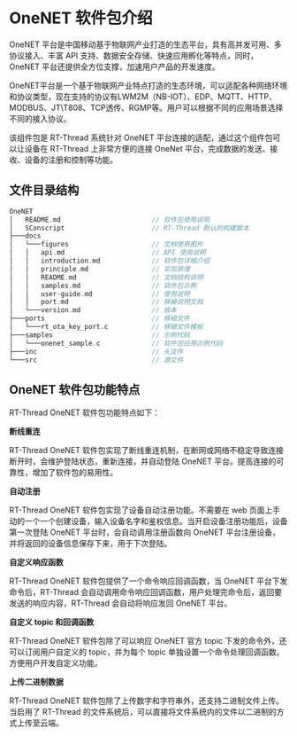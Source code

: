 # OneNET 软件包介绍 #

OneNET 平台是中国移动基于物联网产业打造的生态平台，具有高并发可用、多协议接入、丰富 API 支持、数据安全存储、快速应用孵化等特点，同时，OneNET 平台还提供全方位支撑，加速用户产品的开发速度。

OneNET平台是一个基于物联网产业特点打造的生态环境，可以适配各种网络环境和协议类型，现在支持的协议有LWM2M（NB-IOT）、EDP、MQTT、HTTP、MODBUS、JT\T808、TCP透传、RGMP等。用户可以根据不同的应用场景选择不同的接入协议。

该组件包是 RT-Thread 系统针对 OneNET 平台连接的适配，通过这个组件包可以让设备在 RT-Thread 上非常方便的连接 OneNet 平台，完成数据的发送、接收、设备的注册和控制等功能。

## 文件目录结构

```c
OneNET
│   README.md                       // 软件包使用说明
│   SConscript                      // RT-Thread 默认的构建脚本
├───docs 
│   └───figures                     // 文档使用图片
│   │   api.md                      // API 使用说明
│   │   introduction.md             // 软件包详细介绍
│   │   principle.md                // 实现原理
│   │   README.md                   // 文档结构说明
│   │   samples.md                  // 软件包示例
│   │   user-guide.md               // 使用说明
│   │   port.md                     // 移植说明文档
│   └───version.md                  // 版本
├───ports                           // 移植文件                 
│   └───rt_ota_key_port.c           // 移植文件模板
├───samples                         // 示例代码
│   └───onenet_sample.c             // 软件包应用示例代码
├───inc                             // 头文件
└───src                             // 源文件
```

## OneNET 软件包功能特点 ##

RT-Thread OneNET 软件包功能特点如下：

**断线重连**

RT-Thread OneNET 软件包实现了断线重连机制，在断网或网络不稳定导致连接断开时，会维护登陆状态，重新连接，并自动登陆 OneNET 平台。提高连接的可靠性，增加了软件包的易用性。

**自动注册**

RT-Thread OneNET 软件包实现了设备自动注册功能。不需要在 web 页面上手动的一个一个创建设备，输入设备名字和鉴权信息。当开启设备注册功能后，设备第一次登陆 OneNET 平台时，会自动调用注册函数向 OneNET 平台注册设备，并将返回的设备信息保存下来，用于下次登陆。

**自定义响应函数**

RT-Thread OneNET 软件包提供了一个命令响应回调函数，当 OneNET 平台下发命令后，RT-Thread 会自动调用命令响应回调函数，用户处理完命令后，返回要发送的响应内容，RT-Thread 会自动将响应发回 OneNET 平台。

**自定义 topic 和回调函数**

RT-Thread OneNET 软件包除了可以响应 OneNET 官方 topic 下发的命令外，还可以订阅用户自定义的 topic，并为每个 topic 单独设置一个命令处理回调函数。方便用户开发自定义功能。

**上传二进制数据**

RT-Thread OneNET 软件包除了上传数字和字符串外，还支持二进制文件上传。当启用了 RT-Thread 的文件系统后，可以直接将文件系统内的文件以二进制的方式上传至云端。

